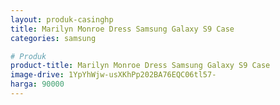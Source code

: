 ```yaml
---
layout: produk-casinghp
title: Marilyn Monroe Dress Samsung Galaxy S9 Case
categories: samsung

# Produk
product-title: Marilyn Monroe Dress Samsung Galaxy S9 Case
image-drive: 1YpYhWjw-usXKhPp202BA76EQC06tl57-
harga: 90000
---
```

